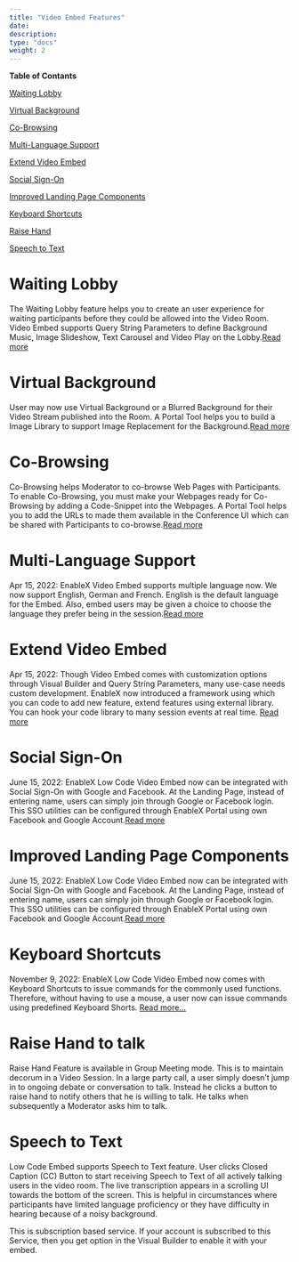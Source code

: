 ```yaml
---
title: "Video Embed Features"
date: 
description:
type: "docs"
weight: 2
---
```

**Table of Contants**

[Waiting Lobby](#waiting-lobby)

[Virtual Background](#virtual-background)

[Co-Browsing](#co-browsing)

[Multi-Language Support](#multi-language-support)

[Extend Video Embed](#extend-video-embed)

[Social Sign-On](#social-sign-on)

[Improved Landing Page Components](#improved-landing-page-components)

[Keyboard Shortcuts](#keyboard-shortcuts)

[Raise Hand](#raise-hand-to-talk)

[Speech to Text](#speech-to-text)

# Waiting Lobby
The Waiting Lobby feature helps you to create an user experience for waiting participants before they could be allowed into the Video Room. Video Embed supports Query String Parameters to define Background Music, Image Slideshow, Text Carousel and Video Play on the Lobby.[Read more](../low_code/waiting-lobby-video-embed.md)

# Virtual Background
User may now use Virtual Background or a Blurred Background for their Video Stream published into the Room. A Portal Tool helps you to build a Image Library to support Image Replacement for the Background.[Read more](../low_code/virtual-background-video-embed.md)

# Co-Browsing
Co-Browsing helps Moderator to co-browse Web Pages with Participants. To enable Co-Browsing, you must make your Webpages ready for Co-Browsing by adding a Code-Snippet into the Webpages. A Portal Tool helps you to add the URLs to made them available in the Conference UI which can be shared with Participants to co-browse.[Read more](../low_code/co-browsing.md)

# Multi-Language Support
Apr 15, 2022: EnableX Video Embed supports multiple language now. We now support English, German and French. English is the default language for the Embed. Also, embed users may be given a choice to choose the language they prefer being in the session.[Read more](../low_code/multi-language-support.md)

# Extend Video Embed
Apr 15, 2022: Though Video Embed comes with customization options through Visual Builder and Query String Parameters, many use-case needs custom development. EnableX now introduced a framework using which you can code to add new feature, extend features using external library. You can hook your code library to many session events at real time. [Read more](../low_code/extend.video-embed.md)

# Social Sign-On
June 15, 2022: EnableX Low Code Video Embed now can be integrated with Social Sign-On with Google and Facebook. At the Landing Page, instead of entering name, users can simply join through Google or Facebook login. This SSO utilities can be configured through EnableX Portal using own Facebook and Google Account.[Read more](../low_code/social-sign-on-integration.md)

# Improved Landing Page Components
June 15, 2022: EnableX Low Code Video Embed now can be integrated with Social Sign-On with Google and Facebook. At the Landing Page, instead of entering name, users can simply join through Google or Facebook login. This SSO utilities can be configured through EnableX Portal using own Facebook and Google Account.[Read more](../low_code/improved-landing-page-components.md)

# Keyboard Shortcuts

November 9, 2022: EnableX Low Code Video Embed now comes with Keyboard Shortcuts to issue commands for the commonly used functions. Therefore, without having to use a mouse, a user now can issue commands using predefined Keyboard Shorts. [ Read more… ](../low_code/keyboard-shotcuts.md)


# Raise Hand to talk

Raise Hand Feature is available in Group Meeting mode. This is to maintain decorum in a Video Session. In a large party call, a user simply doesn’t jump in to ongoing debate or conversation to talk. Instead he clicks a button to raise hand to notify others that he is willing to talk. He talks when subsequently a Moderator asks him to talk.

# Speech to Text

Low Code Embed supports Speech to Text feature. User clicks Closed Caption (CC) Button to start receiving Speech to Text of all actively talking users in the video room. The live transcription appears in a scrolling UI towards the bottom of the screen. This is helpful in circumstances where participants have limited language proficiency or they have difficulty in hearing because of a noisy background.

This is subscription based service. If your account is subscribed to this Service, then you get option in the Visual Builder to enable it with your embed.